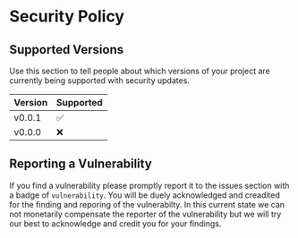 # Security Policy

## Supported Versions

Use this section to tell people about which versions of your project are
currently being supported with security updates.

| Version | Supported          |
| ------- | ------------------ |
| v0.0.1   | :white_check_mark: |
| v0.0.0   | :x:                |

## Reporting a Vulnerability

If you find a vulnerability please promptly report it to the issues section with a badge of `vulnerability`. You will be duely acknowledged and creadited for the finding and reporing of the vulnerabilty. 
In this current state we can not monetarily compensate the reporter of the vulnerability but we will try our best to acknowledge and credit you for your findings.
